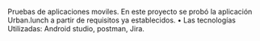 Pruebas de aplicaciones moviles. En este proyecto se probó la aplicación Urban.lunch a partir de requisitos ya establecidos. 
• Las tecnologías Utilizadas: Android studio, postman, Jira.

